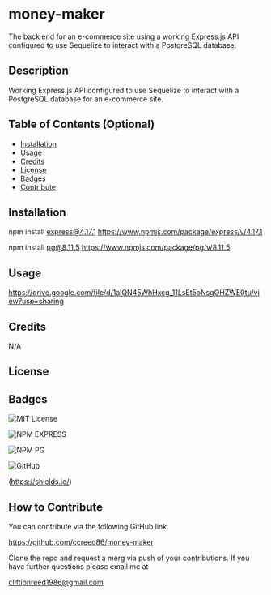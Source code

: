 # money-maker
The back end for an e-commerce site using a working Express.js API configured to use Sequelize to interact with a PostgreSQL database.

## Description

Working Express.js API configured to use Sequelize to interact with a PostgreSQL database for an e-commerce site.



## Table of Contents (Optional)

- [Installation](#installation)
- [Usage](#usage)
- [Credits](#credits)
- [License](#license)
- [Badges](#badges)
- [Contribute](#how-to-contribute)

## Installation

npm install express@4.17.1
https://www.npmjs.com/package/express/v/4.17.1

npm install pg@8.11.5
https://www.npmjs.com/package/pg/v/8.11.5

## Usage

https://drive.google.com/file/d/1alQN45WhHxcg_11LsEt5oNsgOHZWE0tu/view?usp=sharing

## Credits

N/A

## License

## Badges

![MIT License](https://img.shields.io/badge/License-MIT-darkgreen)

![NPM EXPRESS](https://img.shields.io/badge/NPM-EXPRESS-blue)

![NPM PG](https://img.shields.io/badge/NPM-PG-lightblue)

![GitHub](https://img.shields.io/badge/GitHub-black)

(https://shields.io/)

## How to Contribute

You can contribute via the following GitHub link.

https://github.com/ccreed86/money-maker

Clone the repo and request a merg via push of your contributions. If you have further questions please email me at 

cliftionreed1986@gmail.com
